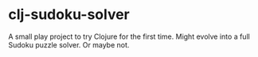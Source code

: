 # clj-sudoku-solver
A small play project to try Clojure for the first time. Might evolve into a full Sudoku puzzle solver. Or maybe not.
